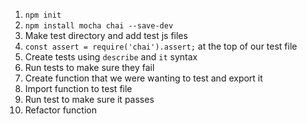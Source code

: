 1) `npm init`
2) `npm install mocha chai --save-dev`
3) Make test directory and add test js files
3) `const assert = require('chai').assert;` at the top of our test file
4) Create tests using `describe` and `it` syntax
5) Run tests to make sure they fail
6) Create function that we were wanting to test and export it
7) Import function to test file
8) Run test to make sure it passes
9) Refactor function

